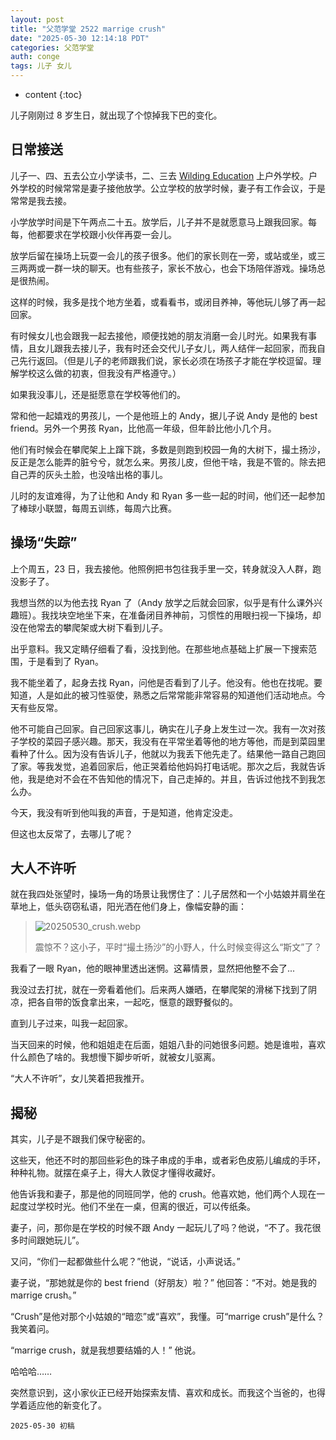 ```yaml
---
layout: post
title: "父范学堂 2522 marrige crush"
date: "2025-05-30 12:14:18 PDT"
categories: 父范学堂
auth: conge
tags: 儿子 女儿
---
```

* content
{:toc}

儿子刚刚过 8 岁生日，就出现了个惊掉我下巴的变化。




## 日常接送

儿子一、四、五去公立小学读书，二、三去 [Wilding Education](https://www.wildingeducation.org/) 上户外学校。户外学校的时候常常是妻子接他放学。公立学校的放学时候，妻子有工作会议，于是常常是我去接。

小学放学时间是下午两点二十五。放学后，儿子并不是就愿意马上跟我回家。每每，他都要求在学校跟小伙伴再耍一会儿。

放学后留在操场上玩耍一会儿的孩子很多。他们的家长则在一旁，或站或坐，或三三两两或一群一块的聊天。也有些孩子，家长不放心，也会下场陪伴游戏。操场总是很热闹。

这样的时候，我多是找个地方坐着，或看看书，或闭目养神，等他玩儿够了再一起回家。

有时候女儿也会跟我一起去接他，顺便找她的朋友消磨一会儿时光。如果我有事情，且女儿跟我去接儿子，我有时还会交代儿子女儿，两人结伴一起回家，而我自己先行返回。（但是儿子的老师跟我们说，家长必须在场孩子才能在学校逗留。理解学校这么做的初衷，但我没有严格遵守。）

如果我没事儿，还是挺愿意在学校等他们的。

常和他一起嬉戏的男孩儿，一个是他班上的 Andy，据儿子说 Andy 是他的 best friend。另外一个男孩 Ryan，比他高一年级，但年龄比他小几个月。

他们有时候会在攀爬架上上蹿下跳，多数是则跑到校园一角的大树下，撮土扬沙，反正是怎么能弄的脏兮兮，就怎么来。男孩儿皮，但他干啥，我是不管的。除去把自己弄的灰头土脸，也没啥出格的事儿。

儿时的友谊难得，为了让他和 Andy 和 Ryan 多一些一起的时间，他们还一起参加了棒球小联盟，每周五训练，每周六比赛。

## 操场“失踪”

上个周五，23 日，我去接他。他照例把书包往我手里一交，转身就没入人群，跑没影子了。

我想当然的以为他去找 Ryan 了（Andy 放学之后就会回家，似乎是有什么课外兴趣班）。我找块空地坐下来，在准备闭目养神前，习惯性的用眼扫视一下操场，却没在他常去的攀爬架或大树下看到儿子。

出乎意料。我又定睛仔细看了看，没找到他。在那些地点基础上扩展一下搜索范围，于是看到了 Ryan。

我不能坐着了，起身去找 Ryan，问他是否看到了儿子。他没有。他也在找呢。要知道，人是如此的被习性驱使，熟悉之后常常能非常容易的知道他们活动地点。今天有些反常。

他不可能自己回家。自己回家这事儿，确实在儿子身上发生过一次。我有一次对孩子学校的菜园子感兴趣。那天，我没有在平常坐着等他的地方等他，而是到菜园里看种了什么。因为没有告诉儿子，他就以为我丢下他先走了。结果他一路自己跑回了家。等我发觉，追着回家后，他正哭着给他妈妈打电话呢。那次之后，我就告诉他，我是绝对不会在不告知他的情况下，自己走掉的。并且，告诉过他找不到我怎么办。

今天，我没有听到他叫我的声音，于是知道，他肯定没走。

但这也太反常了，去哪儿了呢？

## 大人不许听

就在我四处张望时，操场一角的场景让我愣住了：儿子居然和一个小姑娘并肩坐在草地上，低头窃窃私语，阳光洒在他们身上，像幅安静的画：

> ![20250530_crush.webp](https://s2.loli.net/2025/05/31/1JfiurdMcwCz8xI.webp)
> 
> 震惊不？这小子，平时“撮土扬沙”的小野人，什么时候变得这么“斯文”了？

我看了一眼 Ryan，他的眼神里透出迷惘。这幕情景，显然把他整不会了...

我没过去打扰，就在一旁看着他们。后来两人嫌晒，在攀爬架的滑梯下找到了阴凉，把各自带的饭食拿出来，一起吃，惬意的跟野餐似的。

直到儿子过来，叫我一起回家。

当天回来的时候，他和姐姐走在后面，姐姐八卦的问她很多问题。她是谁啦，喜欢什么颜色了啥的。我想慢下脚步听听，就被女儿驱离。

“大人不许听”，女儿笑着把我推开。

## 揭秘

其实，儿子是不跟我们保守秘密的。

这些天，他还不时的那回些彩色的珠子串成的手串，或者彩色皮筋儿编成的手环，种种礼物。就摆在桌子上，得大人敦促才懂得收藏好。

他告诉我和妻子，那是他的同班同学，他的 crush。他喜欢她，他们两个人现在一起度过学校时光。他们不坐在一桌，但离的很近，可以传纸条。

妻子，问，那你是在学校的时候不跟 Andy 一起玩儿了吗？他说，“不了。我花很多时间跟她玩儿”。

又问，“你们一起都做些什么呢？”他说，“说话，小声说话。”

妻子说，“那她就是你的 best friend（好朋友）啦？” 他回答：“不对。她是我的 marrige crush。”

“Crush”是他对那个小姑娘的“暗恋”或“喜欢”，我懂。可“marrige crush”是什么？我笑着问。

“marrige crush，就是我想要结婚的人！” 他说。

哈哈哈……

突然意识到，这小家伙正已经开始探索友情、喜欢和成长。而我这个当爸的，也得学着适应他的新变化了。

```
2025-05-30 初稿
```
